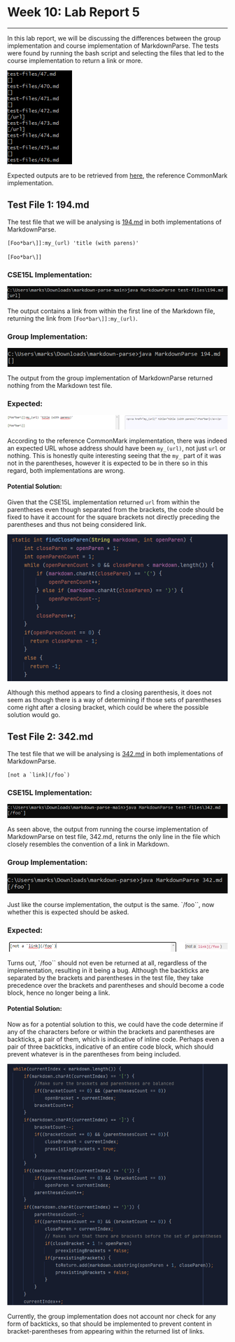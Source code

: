 # Week 10: Lab Report 5
***

In this lab report, we will be discussing the differences between the group
implementation and course implementation of MarkdownParse. The tests were found
by running the bash script and selecting the files that led to the course 
implementation to return a link or more.

![Image](Screenshots/lab_report_5/bash_script.png)

Expected outputs are to be retrieved from 
[here](https://spec.commonmark.org/dingus/), the reference CommonMark 
implementation.

## Test File 1: 194.md

The test file that we will be analysing is 
[194.md](Screenshots/lab_report_5/194.md) in both implementations of 
MarkdownParse. 
```
[Foo*bar\]]:my_(url) 'title (with parens)'

[Foo*bar\]]
```

### CSE15L Implementation: 
![Image](Screenshots/lab_report_5/cse15l_1_implementation_194.png)

The output contains a link from within the first line of the Markdown file, 
returning the link from `[Foo*bar\]]:my_(url)`.

### Group Implementation:
![Image](Screenshots/lab_report_5/group_implementation_194.png)

The output from the group implementation of MarkdownParse returned nothing from 
the Markdown test file.

### Expected:
![Image](Screenshots/lab_report_5/194_expected.png)

According to the reference CommonMark implementation, there was indeed an 
expected URL whose address should have been `my_(url)`, not just `url` or 
nothing. This is honestly quite interesting seeing that the `my_` part of it 
was not in the parentheses, however it is expected to be in there so in this 
regard, both implementations are wrong.

#### Potential Solution:

Given that the CSE15L implementation returned `url` from within the parentheses
even though separated from the brackets, the code should be fixed to have it 
account for the square brackets not directly preceding the parentheses and thus
not being considered link.

![Image](Screenshots/lab_report_5/cse15l_method.png)

Although this method appears to find a closing parenthesis, it does not seem as 
though there is a way of determining if those sets of parentheses come right 
after a closing bracket, which could be where the possible solution would go.


## Test File 2: 342.md

The test file that we will be analysing is
[342.md](Screenshots/lab_report_5/342.md) in both implementations of
MarkdownParse.
```
[not a `link](/foo`)
```

### CSE15L Implementation:

![Image](Screenshots/lab_report_5/cse15l_implementation_342.png)

As seen above, the output from running the course implementation of 
MarkdownParse on test file, 342.md, returns the only line in the file which
closely resembles the convention of a link in Markdown.

### Group Implementation:

![Image](Screenshots/lab_report_5/group_implementation_342.png)

Just like the course implementation, the output is the same. `/foo\``, now
whether this is expected should be asked.

### Expected:

![Image](Screenshots/lab_report_5/342_expected.png)

Turns out, `/foo\`` should not even be returned at all, regardless of the 
implementation, resulting in it being a bug. Although the backticks are 
separated by the brackets and parentheses in the test file, they take 
precedence over the brackets and parentheses and should become a code block, 
hence no longer being a link.

#### Potential Solution:

Now as for a potential solution to this, we could have the code determine if 
any of the characters before or within the brackets and parentheses are 
backticks, a pair of them, which is indicative of inline code. Perhaps even a 
pair of three backticks, indicative of an entire code block, which should 
prevent whatever is in the parentheses from being included.

![Image](Screenshots/lab_report_5/group_implementation_method.png)

Currently, the group implementation does not account nor check for any form
of backticks, so that should be implemented to prevent content in 
bracket-parentheses from appearing within the returned list of links.
